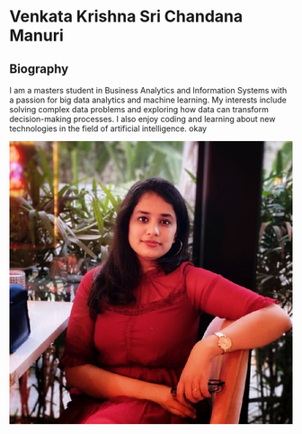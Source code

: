 # Venkata Krishna Sri Chandana Manuri

## Biography
I am a masters student in Business Analytics and Information Systems with a passion for big data analytics and machine learning. My interests include solving complex data problems and exploring how data can transform decision-making processes. I also enjoy coding and learning about new technologies in the field of artificial intelligence. okay

![Chandana's Image](venkatamanuri.jpeg)
